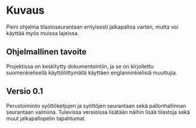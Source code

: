 # Kuvaus
Pieni ohjelma tilastoseurantaan erityisesti jalkapalloa varten, mutta voi käyttää myös muissa lajeissa.

## Ohjelmallinen tavoite
Projektissa on keskitytty dokumentointiin, ja se on kirjoitettu suomenkielisellä käyttöliittymällä käyttäen englanninkielisiä muuttujia.

## Versio 0.1
Perustoiminto syöttöketjujen ja syöttöjen seurantaan sekä pallonhallinnan seurantaan valmiina. Tulevissa versioissa lisätään näihin lisää tilastoja sekä muut jalkapallopelin tapahtumat.
